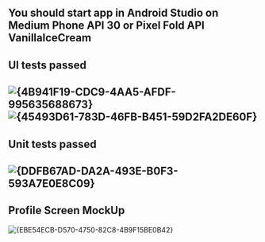 You should start app in Android Studio on Medium Phone API 30 or Pixel Fold API VanillalceCream
--------
UI tests passed
--------
![{4B941F19-CDC9-4AA5-AFDF-995635688673}](https://github.com/user-attachments/assets/4a273485-694a-43af-8f63-ab01a0b26ceb)
![{45493D61-783D-46FB-B451-59D2FA2DE60F}](https://github.com/user-attachments/assets/aba2d04a-045d-46e5-8bdd-26428c961d1d)
--------
Unit tests passed 
--------
![{DDFB67AD-DA2A-493E-B0F3-593A7E0E8C09}](https://github.com/user-attachments/assets/163a6df9-af3e-4b13-93f1-4d94abe6606b)
--------
Profile Screen MockUp
--------
![{EBE54ECB-D570-4750-82C8-4B9F15BE0B42}](https://github.com/user-attachments/assets/d8de2929-a1fc-497f-8fde-cc231276332d)
